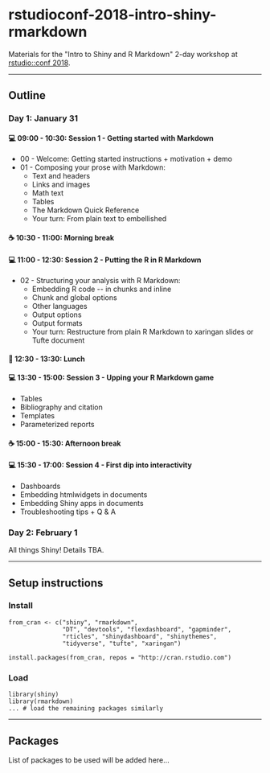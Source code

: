 # rstudioconf-2018-intro-shiny-rmarkdown

Materials for the "Intro to Shiny and R Markdown" 2-day workshop at [rstudio::conf 2018](https://www.rstudio.com/conference/).

---

## Outline

### Day 1: January 31

#### :computer: 09:00 - 10:30: Session 1 - Getting started with Markdown
  - 00 - Welcome: Getting started instructions + motivation + demo
  - 01 - Composing your prose with Markdown:
    - Text and headers
    - Links and images
    - Math text
    - Tables
    - The Markdown Quick Reference
    - Your turn: From plain text to embellished

#### :coffee: 10:30 - 11:00: Morning break

#### :computer: 11:00 - 12:30: Session 2 - Putting the R in R Markdown
  - 02 - Structuring your analysis with R Markdown:
    - Embedding R code -- in chunks and inline
    - Chunk and global options
    - Other languages
    - Output options
    - Output formats
    - Your turn: Restructure from plain R Markdown to xaringan slides or Tufte document
  
#### :fork_and_knife: 12:30 - 13:30: Lunch

#### :computer: 13:30 - 15:00: Session 3 - Upping your R Markdown game
  - Tables
  - Bibliography and citation
  - Templates
  - Parameterized reports

#### :coffee: 15:00 - 15:30: Afternoon break

#### :computer: 15:30 - 17:00: Session 4 - First dip into interactivity
  - Dashboards
  - Embedding htmlwidgets in documents
  - Embedding Shiny apps in documents
  - Troubleshooting tips + Q & A

### Day 2: February 1

All things Shiny! Details TBA.


---

## Setup instructions

### Install

```
from_cran <- c("shiny", "rmarkdown", 
               "DT", "devtools", "flexdashboard", "gapminder",
               "rticles", "shinydashboard", "shinythemes", 
               "tidyverse", "tufte", "xaringan")

install.packages(from_cran, repos = "http://cran.rstudio.com")
```

### Load

```
library(shiny)
library(rmarkdown)
... # load the remaining packages similarly
```

---

## Packages

List of packages to be used will be added here...

